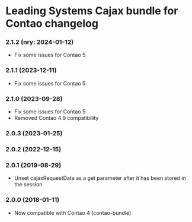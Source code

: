 Leading Systems Cajax bundle for Contao changelog
===========================================

### 2.1.2 (nry: 2024-01-12)
 * Fix some issues for Contao 5

### 2.1.1 (2023-12-11)
 * Fix some issues for Contao 5

### 2.1.0 (2023-09-28)
 * Fix some issues for Contao 5
 * Removed Contao 4.9 compatibility

### 2.0.3 (2023-01-25)

### 2.0.2 (2022-12-15)

### 2.0.1 (2019-08-29)
 *  Unset cajaxRequestData as a get parameter after it has been stored in the session

### 2.0.0 (2018-01-11)
 * Now compatible with Contao 4 (contao-bundle)

